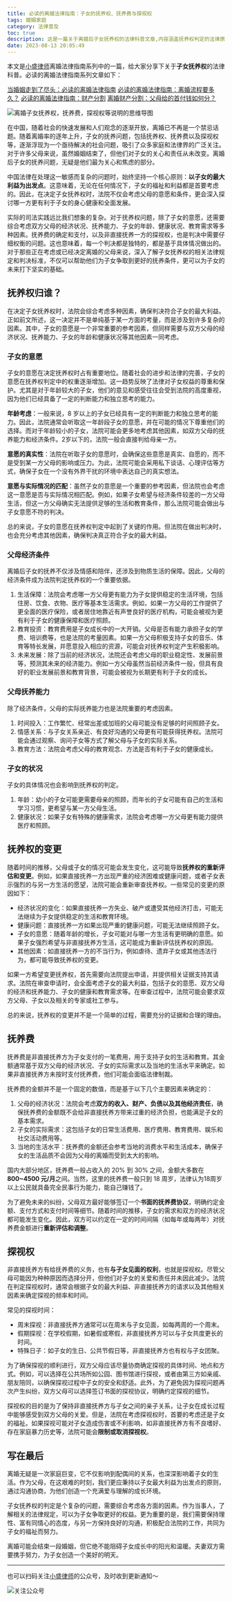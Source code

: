 ```yaml
---
title: 必读的离婚法律指南：子女的抚养权、抚养费与探视权
tags: 婚姻家庭
category: 法律普及
toc: true
description: 这是一篇关于离婚后子女抚养权的法律科普文章,内容涵盖抚养权判定的法律原则、判定抚养权需要考虑的因素(子女意愿、父母经济条件、抚养能力等)、抚养权变更的情形、抚养费的确定原则、非直接抚养方的探视权等问题。对于准备或正在经历离婚的读者具有重要的参考价值。
date: 2023-08-13 20:05:49
---
```


本文是[小盛律师](https://selfboot.cn/links)离婚法律指南系列中的一篇，给大家分享下关于**子女抚养权**的法律科普。必读的离婚法律指南系列文章如下：

[当婚姻走到了尽头：必读的离婚法律指南](https://selfboot.cn/2023/07/21/divorce_legal_knowlage/)
[必读的离婚法律指南：离婚流程要多久？](https://selfboot.cn/2023/08/05/divorce_legal_longtime/)
[必读的离婚法律指南：财产分割](https://selfboot.cn/2023/07/23/divorce_legal_money/)
[离婚财产分割：父母给的首付钱如何分？](https://selfboot.cn/2023/07/29/divorce_legal_money_parent/)

![离婚子女抚养权，抚养费，探视权等说明的思维导图](https://slefboot-1251736664.cos.ap-beijing.myqcloud.com/20230813_divorce_legal_children_1.png)

<!-- more -->

在中国，随着社会的快速发展和人们观念的逐渐开放，离婚已不再是一个禁忌话题。随着离婚率的逐年上升，子女的抚养问题，包括抚养权、抚养费以及探视权等，逐渐浮现为一个亟待解决的社会问题，吸引了众多家庭和法律界的广泛关注。对于许多父母来说，虽然婚姻结束了，但他们对子女的关心和责任从未改变。离婚后子女的抚养问题，无疑是他们最为关心和焦虑的部分。

中国法律在处理这一敏感而复杂的问题时，始终坚持一个核心原则：**以子女的最大利益为出发点**。这意味着，无论在任何情况下，子女的福祉和利益都是首要考虑的。因此，在决定子女抚养权时，法院不仅会考虑父母的意愿和条件，更会深入探讨哪一方更有利于子女的身心健康和全面发展。

实际的司法实践远比我们想象的复杂。对于抚养权问题，除了子女的意愿，还需要综合考虑双方父母的经济状况、抚养能力、子女的年龄、健康状况、教育需求等多种因素。抚养费的确定和支付，以及非直接抚养一方的探视权，也是判决中需要仔细权衡的问题。这也意味着，每一个判决都是独特的，都是基于具体情况做出的。对于那些正在考虑或已经决定离婚的父母来说，深入了解子女抚养权的相关法律规定和判决标准，不仅可以帮助他们为子女争取到更好的抚养条件，更可以为子女的未来打下坚实的基础。


## 抚养权归谁？

在决定子女抚养权时，法院会综合考虑多种因素，确保判决符合子女的最大利益。正如前文所述，这一决定并不是单纯基于某一方面的考量，而是涉及到许多复杂的因素。其中，子女的意愿是一个非常重要的参考因素，但同样需要与双方父母的经济状况、抚养能力、子女的年龄和健康状况等其他因素一同考虑。

### 子女的意愿

子女的意愿在决定抚养权时占有重要地位。随着社会的进步和法律的完善，子女的意愿在抚养权判定中的权重逐渐增加。这一趋势反映了法律对子女权益的尊重和保护。尤其是对于年龄较大的子女，他们的意见和感受往往会受到法院的高度重视，因为他们已经具备了一定的判断能力和独立思考的能力。

**年龄考虑**：一般来说，8 岁以上的子女已经具有一定的判断能力和独立思考的能力。因此，法院通常会听取这一年龄段子女的意愿，并在可能的情况下尊重他们的选择。而对于年龄较小的子女，法院可能会更多地考虑其他因素，如双方父母的抚养能力和经济条件。2岁以下的，法院一般会直接判给母亲一方。

**意愿的真实性**：法院在听取子女的意愿时，会确保这些意愿是真实、自愿的，而不是受到某一方父母的影响或压力。为此，法院可能会采用私下谈话、心理评估等方式，确保子女在一个没有外界干扰的环境中表达自己的真实想法。

**意愿与实际情况的匹配**：虽然子女的意愿是一个重要的参考因素，但法院也会考虑这一意愿是否与实际情况相匹配。例如，如果子女希望与经济条件较差的一方父母生活，但这一方父母确实无法提供足够的生活和教育条件，那么法院可能会做出与子女意愿不符的判决。

总的来说，子女的意愿在抚养权判定中起到了关键的作用。但法院在做出判决时，也会充分考虑其他因素，确保判决真正符合子女的最大利益。

### 父母经济条件

离婚后子女的抚养不仅涉及情感和陪伴，还涉及到物质生活的保障。因此，父母的经济条件成为法院判定抚养权的一个重要依据。

1. 生活保障：法院会考虑哪一方父母更有能力为子女提供稳定的生活环境，包括住房、饮食、衣物、医疗等基本生活需求。例如，如果一方父母的工作提供了更全面的医疗保险，或者居住地靠近有声誉良好的医疗机构，可能会被视为更有利于子女的健康保障和医疗照顾。
2. 教育投资：教育费用是子女成长中的一大开销。父母是否有能力承担子女的学费、培训费等，也是法院的考量因素。如果一方父母积极支持子女的音乐、体育等特长发展，并愿意投入相应的资源，可能会对抚养权判定产生积极影响。
3. 未来发展：除了当前的经济状况，法院还会考虑父母的职业稳定性、发展前景等，预测其未来的经济能力。例如一方父母虽然当前经济条件一般，但具有良好的职业发展前景和教育背景，可能会被视为长期更有利于子女的成长。

### 父母抚养能力

除了经济条件，父母的实际抚养能力也是法院重要的考虑因素。

1. 时间投入：工作繁忙、经常出差或加班的父母可能没有足够的时间照顾子女。
2. 情感关系：与子女关系亲近、有良好沟通的父母更有可能获得抚养权。法院可能会通过观察、询问子女等方式了解父母与子女的实际关系。
3. 教育方法：法院会考虑父母的教育观念、方法是否有利于子女的健康成长。

### 子女的状况

子女的具体情况也会影响到抚养权的判定。

1. 年龄：幼小的子女可能更需要母亲的照顾，而年长的子女可能有自己的生活和学习习惯，更希望与某一方父母生活。
2. 健康状况：如果子女有特殊的健康需求，法院会考虑哪一方父母更有能力提供医疗和照顾。

## 抚养权的变更

随着时间的推移，父母或子女的情况可能会发生变化，这可能导致**抚养权的重新评估和变更**。例如，如果直接抚养一方出现严重的经济困难或健康问题，或者子女表示强烈的与另一方生活的愿望，法院可能会重新审查抚养权。一些常见的变更的原因如下：

- 经济状况的变化：如果直接抚养一方失业、破产或遭受其他经济打击，可能无法继续为子女提供稳定的生活和教育环境。
- 健康问题：直接抚养一方如果出现严重的健康问题，可能无法继续照顾子女。
- 子女的意愿：随着年龄的增长，子女可能对与哪一方生活有更明确的意愿。如果子女强烈希望与非直接抚养方生活，这可能成为重新评估抚养权的原因。
- 其他因素：如直接抚养一方的不当行为，例如虐待、遗弃子女或其他违法行为，都可能导致抚养权的变更。

如果一方希望变更抚养权，首先需要向法院提出申请，并提供相关证据支持其请求。法院在审查申请时，会全面考虑子女的最大利益，包括子女的意愿、双方父母的经济和抚养能力、子女的健康和教育需求等。在审查过程中，法院可能会要求双方父母、子女以及相关的专家或社工参与。

总的来说，抚养权的变更并不是一个简单的过程，需要充分的证据和合理的理由。

## 抚养费

抚养费是非直接抚养方为子女支付的一笔费用，用于支持子女的生活和教育。其金额通常基于双方父母的经济状况、子女的实际需求以及当地的生活水平来确定。如果非直接抚养方未按时支付抚养费，他们可能会面临法律制裁。

抚养费的金额并不是一个固定的数值，而是基于以下几个主要因素来确定的：

1. 父母的经济状况：法院会考虑**双方的收入、财产、负债以及其他经济责任**，确保抚养费的金额既不会给非直接抚养方带来过重的经济负担，也能满足子女的基本需求。
2. 子女的实际需求：这包括子女的日常生活费用、医疗费用、教育费用、娱乐和社交活动费用等。
3. 当地的生活水平：抚养费的金额还会参考当地的消费水平和生活成本，确保子女的生活品质不会因为父母的离婚而受到太大的影响。

国内大部分地区，抚养费一般占收入的 20% 到 30% 之间，金额大多数在 **800~4500 元/月**之间。当然，这里的抚养费一般只到 18 周岁，法律认为18周岁以上公民就具备完全民事行为能力，能自己赚钱了。

为了避免未来的纠纷，父母双方最好能够签订一个**书面的抚养费协议**，明确约定金额、支付方式和支付时间等细节。随着时间的推移，子女的需求和双方的经济状况都可能发生变化。因此，双方可以约定在一定的时间间隔（如每年或每两年）对抚养费金额进行**重新评估和调整**。

## 探视权

非直接抚养方有给抚养费的义务，也有**与子女见面的权利**，也就是探视权。尽管父母可能因为种种原因而选择分开，但他们对子女的关爱和责任并未因此减少。法院在判定探视权时，通常会根据子女的最大利益、非直接抚养方的请求以及其他相关因素来确定探视的频率和时间。

常见的探视时间：
- 周末探视：非直接抚养方通常可以在周末与子女见面，如每两周的一个周末。
- 假期探视：在学校假期，如暑假或寒假，非直接抚养方可以与子女共度更长的时间。
- 特殊日子：如子女的生日、公共节假日等，非直接抚养方也有权与子女团聚。

为了确保探视的顺利进行，双方父母应该尽量协商确定探视的具体时间、地点和方式。例如，可以选择在公共场所如公园、图书馆进行探视，或者由第三方如亲戚、朋友陪同，以确保探视过程中子女的安全和舒适。此外，为了避免因为探视问题再次产生纠纷，双方父母可以选择签订书面的探视协议，明确约定探视的细节。

探视权的目的是为了保持非直接抚养方与子女之间的亲子关系，让子女在成长过程中能够感受到双方父母的关爱。但是，法院在考虑探视权时，首要的考虑还是子女的福祉。如果探视可能对子女造成伤害或不利影响，如非直接抚养方有不良嗜好、存在家庭暴力历史等，法院可能会**限制或取消探视权**。

## 写在最后

离婚无疑是一次家庭巨变，它不仅影响到配偶间的关系，也深深影响着子女的生活。作为父母，在这艰难的时刻，我们更应秉持以子女最大利益为出发点的原则，通过沟通协商，为他们创造一个充满爱与理解的成长环境。

子女抚养权的判定是个复杂的问题，需要综合考虑各方面的因素。作为当事人，了解相关的法律规定，可以为子女争取更好的权益。更为重要的是，我们需要保持理性、富有同情心的态度，与另一方保持良好的沟通，积极配合法院的工作，共同为子女的福祉而努力。

离婚可能会结束一段婚姻，但它绝不能阻碍子女成长中的阳光和温暖。夫妻双方需要携手努力，为子女创造一个美好的明天。

---
也可以扫码关注[小盛律师](https://selfboot.cn/links)的公众号，及时收到更新通知～

![关注公众号](https://slefboot-1251736664.cos.ap-beijing.myqcloud.com/20230721_wx_qrcode.png)